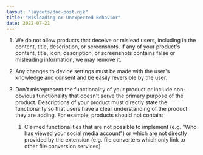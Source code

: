```yaml
---
layout: "layouts/doc-post.njk"
title: "Misleading or Unexpected Behavior"
date: 2022-07-21
---
```


1. We do not allow products that deceive or mislead users, including in the content, title, description, or screenshots. If any of your product's content, title, icon, description, or screenshots contains false or misleading information, we may remove it.

1. Any changes to device settings must be made with the user's knowledge and consent and be easily reversible by the user.

1. Don't misrepresent the functionality of your product or include non-obvious functionality that doesn't serve the primary purpose of the product. Descriptions of your product must directly state the functionality so that users have a clear understanding of the product they are adding. For example, products should not contain:

    1. Claimed functionalities that are not possible to implement (e.g. "Who has viewed your social media account") or which are not directly provided by the extension (e.g. file converters which only link to other file conversion services)
